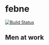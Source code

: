 # febne

[![Build Status](http://ec2-174-129-113-196.compute-1.amazonaws.com:8080/buildStatus/icon?job=febnash&build=6)](http://ec2-174-129-113-196.compute-1.amazonaws.com:8080/job/febnash/6/)

## Men at work 
